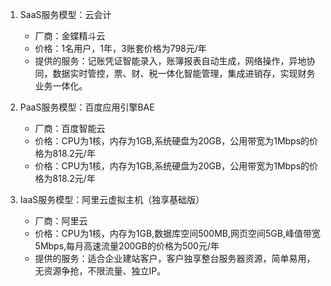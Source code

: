 1. SaaS服务模型：云会计
   - 厂商：金蝶精斗云
   - 价格：1名用户，1年，3账套价格为798元/年
   - 提供的服务：记账凭证智能录入，账簿报表自动生成，网络操作，异地协同，数据实时管控，票、财、税一体化智能管理，集成进销存，实现财务业务一体化。

2. PaaS服务模型：百度应用引擎BAE
   - 厂商：百度智能云
   - 价格：CPU为1核，内存为1GB,系统硬盘为20GB，公用带宽为1Mbps的价格为818.2元/年
   - 价格：CPU为1核，内存为1GB,系统硬盘为20GB，公用带宽为1Mbps的价格为818.2元/年

3. IaaS服务模型：阿里云虚拟主机（独享基础版）
   - 厂商：阿里云
   - 价格：CPU为1核，内存为1GB,数据库空间500MB,网页空间5GB,峰值带宽5Mbps,每月高速流量200GB的价格为500元/年
   - 提供的服务：适合企业建站客户，客户独享整台服务器资源，简单易用，无资源争抢，不限流量、独立IP。